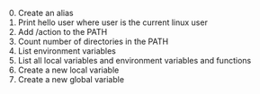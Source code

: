 0. Create an alias
1. Print hello user where user is the current linux user
2. Add /action to the PATH
3. Count number of directories in the PATH
4. List environment variables
5. List all local variables and environment variables and functions
6. Create a new local variable
7. Create a new global variable
